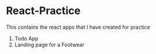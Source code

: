 # React-Practice
This contains the react apps that I have created for practice 

1. Todo App
2. Landing page for a Footwear
